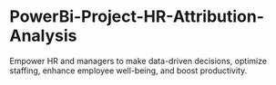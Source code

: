 # PowerBi-Project-HR-Attribution-Analysis
Empower HR and managers to make data-driven decisions, optimize staffing, enhance employee well-being, and boost productivity.
